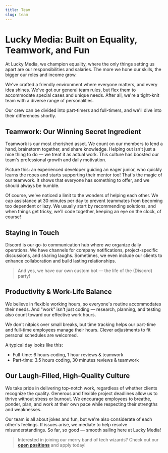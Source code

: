 ```yaml
---
title: Team
slug: team
---
```


# Lucky Media: Built on Equality, Teamwork, and Fun

At Lucky Media, we champion equality, where the only things setting us apart are our responsibilities and salaries. The more we hone our skills, the bigger our roles and income grow.

We've crafted a friendly environment where everyone matters, and every idea shines. We've got our general team rules, but flex them to accommodate special cases and unique needs. After all, we're a tight-knit team with a diverse range of personalities.

Our crew can be divided into part-timers and full-timers, and we'll dive into their differences shortly.

## Teamwork: Our Winning Secret Ingredient

Teamwork is our most cherished asset. We count on our members to lend a hand, brainstorm together, and share knowledge. Helping out isn't just a nice thing to do — we treat it as actual work. This culture has boosted our team's professional growth and daily motivation.

Picture this: an experienced developer guiding an eager junior, who quickly learns the ropes and starts supporting their mentor too! That's the magic of our teamwork. It shows that everyone has something to offer, and we should always be humble.

Of course, we've noticed a limit to the wonders of helping each other. We cap assistance at 30 minutes per day to prevent teammates from becoming too dependent or lazy. We usually start by recommending solutions, and when things get tricky, we'll code together, keeping an eye on the clock, of course!

## Staying in Touch

Discord is our go-to communication hub where we organize daily operations. We have channels for company notifications, project-specific discussions, and sharing laughs. Sometimes, we even include our clients to enhance collaboration and build lasting relationships.

> And yes, we have our own custom bot — the life of the (Discord) party!

## Productivity & Work-Life Balance

We believe in flexible working hours, so everyone's routine accommodates their needs. And "work" isn't just coding — research, planning, and testing also count toward our effective work hours.

We don't nitpick over small breaks, but time tracking helps our part-time and full-time employees manage their hours. Clever adjustments to fit personal schedules are welcomed.

A typical day looks like this:

- Full-time: 6 hours coding, 1 hour reviews & teamwork
- Part-time: 3.5 hours coding, 30 minutes reviews & teamwork

## Our Laugh-Filled, High-Quality Culture

We take pride in delivering top-notch work, regardless of whether clients recognize the quality. Generous and flexible project deadlines allow us to thrive without stress or burnout. We encourage employees to breathe, ponder, plan, and work at their own pace while respecting their strengths and weaknesses.

Our team is all about jokes and fun, but we're also considerate of each other's feelings. If issues arise, we mediate to help resolve misunderstandings. So far, so good — smooth sailing here at Lucky Media!

> Interested in joining our merry band of tech wizards? Check out our **[open positions](https://www.luckymedia.dev/careers)** and apply today!
